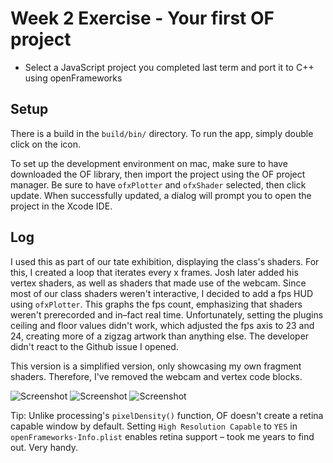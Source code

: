  # Week 2 Exercise - Your first OF project
 
 - Select a JavaScript project you completed last term and port it to C++ using openFrameworks

## Setup

There is a build in the `build/bin/` directory. To run the app, simply double click on the icon.

To set up the development environment on mac, make sure to have downloaded the OF library, then import the project using the OF project manager. Be sure to have `ofxPlotter` and `ofxShader` selected, then click update. When successfully updated, a dialog will prompt you to open the project in the Xcode IDE.  

## Log

I used this as part of our tate exhibition, displaying the class's shaders. For this, I created a loop that iterates every x frames. Josh later added his vertex shaders, as well as shaders that made use of the webcam. Since most of our class shaders weren't interactive, I decided to add a fps HUD using `ofxPlotter`. This graphs the fps count, emphasizing that shaders weren't prerecorded and in–fact real time. Unfortunately, setting the plugins ceiling and floor values didn't work, which adjusted the fps axis to 23 and 24, creating more of a zigzag artwork than anything else. The developer didn't react to the Github issue I opened.

This version is a simplified version, only showcasing my own fragment shaders. Therefore, I've removed the webcam and vertex code blocks. 

![Screenshot](screenshot.png)
![Screenshot](screenshot2.png)
![Screenshot](screenshot3.png)

Tip: Unlike processing's `pixelDensity()` function, OF doesn't create a retina capable window by default. Setting `High Resolution Capable` to `YES` in `openFrameworks-Info.plist` enables retina support – took me years to find out. Very handy.
